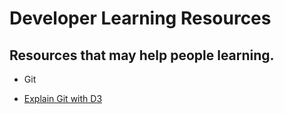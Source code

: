 # Developer Learning Resources
## Resources that may help people learning.

* Git

- <a href=http://onlywei.github.io/explain-git-with-d3/>Explain Git with D3</a>
